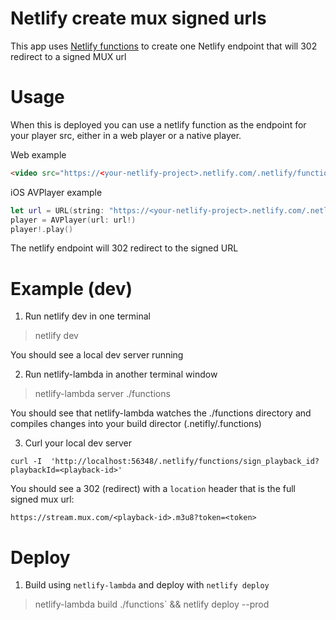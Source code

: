 # Netlify create mux signed urls

This app uses [Netlify functions](https://www.netlify.com/docs/functions/) to create one
Netlify endpoint that will 302 redirect to a signed MUX url

# Usage

When this is deployed you can use a netlify function as the endpoint for your player src,
either in a web player or a native player.

Web example

```html
<video src="https://<your-netlify-project>.netlify.com/.netlify/functions/sign_playback_id?playbackId=<playback-id>"></video>
```

iOS AVPlayer example

```swift
let url = URL(string: "https://<your-netlify-project>.netlify.com/.netlify/functions/sign_playback_id?playbackId=<playback-id>")
player = AVPlayer(url: url!)
player!.play()
```

The netlify endpoint will 302 redirect to the signed URL

# Example (dev)

1. Run netlify dev in one terminal

> netlify dev

You should see a local dev server running

2. Run netlify-lambda in another terminal window

> netlify-lambda server ./functions

You should see that netlify-lambda watches the ./functions directory and compiles
changes into your build director (.netifly/.functions)

3. Curl your local dev server

```
curl -I  'http://localhost:56348/.netlify/functions/sign_playback_id?playbackId=<playback-id>'
```

You should see a 302 (redirect) with a `location` header that is the full signed mux url:

`https://stream.mux.com/<playback-id>.m3u8?token=<token>`


# Deploy

1. Build using `netlify-lambda` and deploy with `netlify deploy`

> netlify-lambda build ./functions` && netlify deploy --prod
